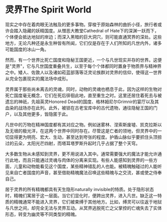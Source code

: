 # 灵界The Spirit World

现实之中存在着肉眼无法触及的更多事物。穿梭于原始森林的曲折小径，旅行者或许会踏入隐藏的妖精国度。从憎恶大教堂Cathedral
of
Hate下的深渊一跃而下，个体便会抵达地狱的岸边；而深入黑暗的巨大洞穴，则可能直通冥界的深处。这些地方，无论凡种还是永生种皆有所闻，它们仅是存在于人们所知的凡世内外，诸多可能国度的冰山一角。

然而，有一个世界比死亡国度和隐秘王国更近，一个与凡世现实并存的世界。这便是"灵界"，它与凡世国度重叠共生，以至于每个个体都同时置身于物质界与精神界之中。矮人、佐敦人以及诸如菘蓝部落等泛灵论族群对灵界的信仰，使得这一世界从完全包裹现实的魔法场中成形。

灵界属于那些尚未离去的灵魂，同时，动物的灵魂也栖息于此，因为这样的生物对死亡国度毫无概念，它们在死后徘徊此地，直至重生之时。这里还居住着死去与被遗忘的神祇，先祖英灵Honored
Dead的国度、格林姆尼尔Grimnir的宴厅以及其血染的战场亦在此列。此外，被锁在古老宝库中的古代遗物，通往隐秘王国的门户，以及其他更多，皆隐匿于此。

凡世中的万物在精神国度都有其对应之物。例如迷雾林、涅索斯废墟、凯克拉斯以及无垠的极光洋，在这两个世界中同时存在。尽管这是亡者的领地，但灵界中的一切显得更为明亮、宏大、生动，甚至达到夸张的程度。护盾山脉似乎要抓住头顶掠过的云朵，太阳光芒四射，而塔耳塔罗斯升起时几乎占据了整个天穹。

大多数生物从未感知到灵界，更不用说进入其中。通常需要强大的魔法才能允许通行此地，而且只能通过灵魂与肉体的分离来实现。有些人能感知到灵界的一些方面，儿童和动物能看见这个国度，某些精神错乱的人也能。被精魄触碰过的人能听见来自亡者国度的声音，甚至借助精魄魔法召唤这些精魄与之交流，甚或使之侍奉自己。

居于灵界的所有精魄都具有天生隐形naturally
invisible的特质。处于隐形状态时，精魄们寓居于这一层面。当它们显化时，便跨出灵界，进入凡世。缺乏这一特质的精魄通常不能进入灵界，它们被束缚于其他地方。比如，缚灵可以往返于地狱与凡世之间，却完全无法与灵界互动。从冥界逃脱死亡之父掌控的亡魂失去了实体形态，转变为幽灵等不同类型的精魄。

